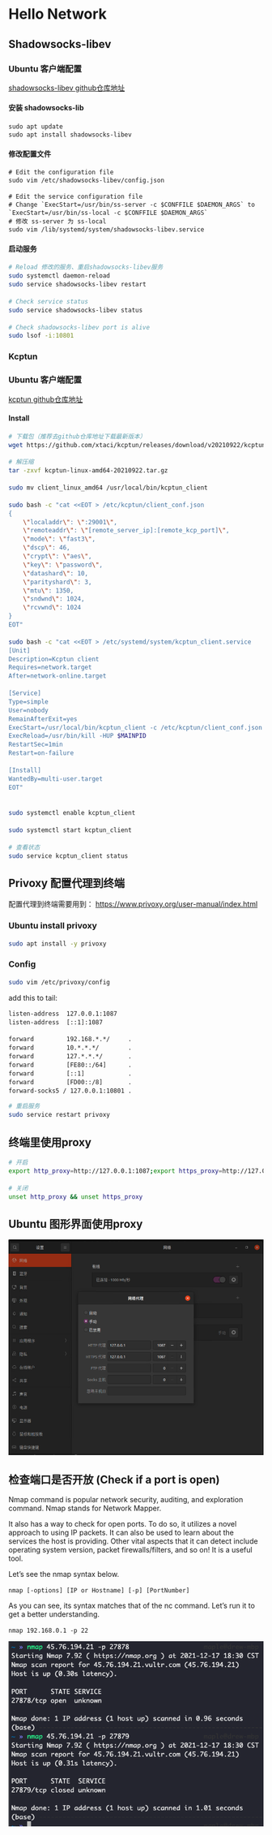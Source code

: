 # Hello Network

## Shadowsocks-libev

### Ubuntu 客户端配置

[shadowsocks-libev github仓库地址](https://github.com/shadowsocksrr/shadowsocksr-libev)

#### 安装 shadowsocks-lib

```shell
sudo apt update
sudo apt install shadowsocks-libev
```
#### 修改配置文件

```shell
# Edit the configuration file
sudo vim /etc/shadowsocks-libev/config.json

# Edit the service configuration file 
# Change `ExecStart=/usr/bin/ss-server -c $CONFFILE $DAEMON_ARGS` to `ExecStart=/usr/bin/ss-local -c $CONFFILE $DAEMON_ARGS`
# 修改 ss-server 为 ss-local
sudo vim /lib/systemd/system/shadowsocks-libev.service
```

#### 启动服务
```sh
# Reload 修改的服务、重启shadowsocks-libev服务
sudo systemctl daemon-reload
sudo service shadowsocks-libev restart

# Check service status
sudo service shadowsocks-libev status

# Check shadowsocks-libev port is alive
sudo lsof -i:10801
```

### Kcptun

### Ubuntu 客户端配置

[kcptun github仓库地址](https://github.com/xtaci/kcptun)

#### Install

```sh
# 下载包（推荐去github仓库地址下载最新版本）
wget https://github.com/xtaci/kcptun/releases/download/v20210922/kcptun-linux-amd64-20210922.tar.gz

# 解压缩
tar -zxvf kcptun-linux-amd64-20210922.tar.gz

sudo mv client_linux_amd64 /usr/local/bin/kcptun_client

sudo bash -c "cat <<EOT > /etc/kcptun/client_conf.json
{
    \"localaddr\": \":29001\",
    \"remoteaddr\": \"[remote_server_ip]:[remote_kcp_port]\",
    \"mode\": \"fast3\",
    \"dscp\": 46,
    \"crypt\": \"aes\",
    \"key\": \"password\",
    \"datashard\": 10,
    \"parityshard\": 3,
    \"mtu\": 1350,
    \"sndwnd\": 1024,
    \"rcvwnd\": 1024
}
EOT"

sudo bash -c "cat <<EOT > /etc/systemd/system/kcptun_client.service
[Unit]
Description=Kcptun client
Requires=network.target
After=network-online.target
    
[Service]
Type=simple
User=nobody
RemainAfterExit=yes
ExecStart=/usr/local/bin/kcptun_client -c /etc/kcptun/client_conf.json
ExecReload=/usr/bin/kill -HUP $MAINPID
RestartSec=1min
Restart=on-failure
    
[Install]
WantedBy=multi-user.target
EOT"


sudo systemctl enable kcptun_client

sudo systemctl start kcptun_client

# 查看状态
sudo service kcptun_client status
```

## Privoxy 配置代理到终端
配置代理到终端需要用到：
https://www.privoxy.org/user-manual/index.html

### Ubuntu install privoxy
```sh
sudo apt install -y privoxy
```

### Config
```sh
sudo vim /etc/privoxy/config
```

add this to tail:
```txt
listen-address  127.0.0.1:1087
listen-address  [::1]:1087

forward         192.168.*.*/     .
forward         10.*.*.*/        .
forward         127.*.*.*/       .
forward         [FE80::/64]      .
forward         [::1]            .
forward         [FD00::/8]       .
forward-socks5 / 127.0.0.1:10801 .
```

```sh
# 重启服务
sudo service restart privoxy
```

## 终端里使用proxy

```sh
# 开启
export http_proxy=http://127.0.0.1:1087;export https_proxy=http://127.0.0.1:1087;

# 关闭
unset http_proxy && unset https_proxy
```

## Ubuntu 图形界面使用proxy
![use-proxy](./src/ubuntu-use-proxy.png)


## 检查端口是否开放 (Check if a port is open)

Nmap command is popular network security, auditing, and exploration command. Nmap stands for Network Mapper.

It also has a way to check for open ports. To do so, it utilizes a novel approach to using IP packets. It can also be used to learn about the services the host is providing. Other vital aspects that it can detect include operating system version, packet firewalls/filters, and so on! It is a useful tool.

Let’s see the nmap syntax below.

`nmap [-options] [IP or Hostname] [-p] [PortNumber]`

As you can see, its syntax matches that of the nc command. Let’s run it to get a better understanding.

`nmap 192.168.0.1 -p 22`

![screen-shot](./src/nmap-screen-shot.png)
